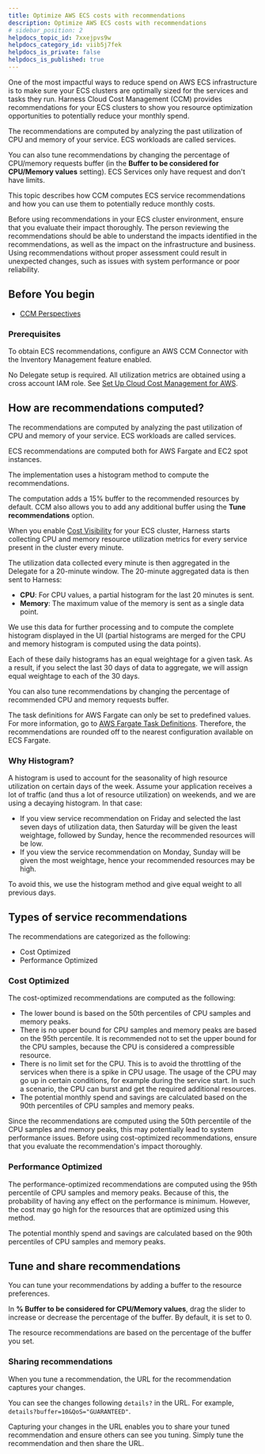 ```yaml
---
title: Optimize AWS ECS costs with recommendations
description: Optimize AWS ECS costs with recommendations
# sidebar_position: 2
helpdocs_topic_id: 7xxejpvs9w
helpdocs_category_id: viib5j7fek
helpdocs_is_private: false
helpdocs_is_published: true
---
```


One of the most impactful ways to reduce spend on AWS ECS infrastructure is to make sure your ECS clusters are optimally sized for the services and tasks they run. Harness Cloud Cost Management (CCM) provides recommendations for your ECS clusters to show you resource optimization opportunities to potentially reduce your monthly spend.

The recommendations are computed by analyzing the past utilization of CPU and memory of your service. ECS workloads are called services.

You can also tune recommendations by changing the percentage of CPU/memory requests buffer (in the **Buffer to be considered for CPU/Memory values** setting). ECS Services only have request and don't have limits.

This topic describes how CCM computes ECS service recommendations and how you can use them to potentially reduce monthly costs.

Before using recommendations in your ECS cluster environment, ensure that you evaluate their impact thoroughly. The person reviewing the recommendations should be able to understand the impacts identified in the recommendations, as well as the impact on the infrastructure and business.  
Using recommendations without proper assessment could result in unexpected changes, such as issues with system performance or poor reliability.

## Before You begin

* [CCM Perspectives](../../3-use-ccm-cost-reporting/1-ccm-perspectives/1-create-cost-perspectives.md)
  
### Prerequisites

To obtain ECS recommendations, configure an AWS CCM Connector with the Inventory Management feature enabled.

No Delegate setup is required. All utilization metrics are obtained using a cross account IAM role.
See [Set Up Cloud Cost Management for AWS](../../2-getting-started-ccm/set-up-cloud-cost-management/set-up-cost-visibility-for-aws.md).

## How are recommendations computed?

The recommendations are computed by analyzing the past utilization of CPU and memory of your service. ECS workloads are called services.

ECS recommendations are computed both for AWS Fargate and EC2 spot instances. 

The implementation uses a histogram method to compute the recommendations.

The computation adds a 15% buffer to the recommended resources by default. CCM also allows you to add any additional buffer using the **Tune recommendations** option.

When you enable [Cost Visibility](../../2-getting-started-ccm/set-up-cloud-cost-management/set-up-cost-visibility-for-aws.md) for your ECS cluster, Harness starts collecting CPU and memory resource utilization metrics for every service present in the cluster every minute.

The utilization data collected every minute is then aggregated in the Delegate for a 20-minute window. The 20-minute aggregated data is then sent to Harness:

* **CPU**: For CPU values, a partial histogram for the last 20 minutes is sent.
* **Memory**: The maximum value of the memory is sent as a single data point.

We use this data for further processing and to compute the complete histogram displayed in the UI (partial histograms are merged for the CPU and memory histogram is computed using the data points).

Each of these daily histograms has an equal weightage for a given task. As a result, if you select the last 30 days of data to aggregate, we will assign equal weightage to each of the 30 days.

You can also tune recommendations by changing the percentage of recommended CPU and memory requests buffer.

The task definitions for AWS Fargate can only be set to predefined values. For more information, go to [AWS Fargate Task Definitions](https://docs.aws.amazon.com/AmazonECS/latest/userguide/fargate-task-defs.html). Therefore, the recommendations are rounded off to the nearest configuration available on ECS Fargate.

### Why Histogram?

A histogram is used to account for the seasonality of high resource utilization on certain days of the week. Assume your application receives a lot of traffic (and thus a lot of resource utilization) on weekends, and we are using a decaying histogram. In that case:

* If you view service recommendation on Friday and selected the last seven days of utilization data, then Saturday will be given the least weightage, followed by Sunday, hence the recommended resources will be low.
* If you view the service recommendation on Monday, Sunday will be given the most weightage, hence your recommended resources may be high.

To avoid this, we use the histogram method and give equal weight to all previous days.

## Types of service recommendations

The recommendations are categorized as the following:

* Cost Optimized
* Performance Optimized

### Cost Optimized

The cost-optimized recommendations are computed as the following:

* The lower bound is based on the 50th percentiles of CPU samples and memory peaks.
* There is no upper bound for CPU samples and memory peaks are based on the 95th percentile. It is recommended not to set the upper bound for the CPU samples, because the CPU is considered a compressible resource.
* There is no limit set for the CPU. This is to avoid the throttling of the services when there is a spike in CPU usage. The usage of the CPU may go up in certain conditions, for example during the service start. In such a scenario, the CPU can burst and get the required additional resources.
* The potential monthly spend and savings are calculated based on the 90th percentiles of CPU samples and memory peaks.

Since the recommendations are computed using the 50th percentile of the CPU samples and memory peaks, this may potentially lead to system performance issues. Before using cost-optimized recommendations, ensure that you evaluate the recommendation's impact thoroughly.

### Performance Optimized

The performance-optimized recommendations are computed using the 95th percentile of CPU samples and memory peaks. Because of this, the probability of having any effect on the performance is minimum. However, the cost may go high for the resources that are optimized using this method.

The potential monthly spend and savings are calculated based on the 90th percentiles of CPU samples and memory peaks.

## Tune and share recommendations

You can tune your recommendations by adding a buffer to the resource preferences.

In **% Buffer to be considered for CPU/Memory values**, drag the slider to increase or decrease the percentage of the buffer. By default, it is set to 0.

The resource recommendations are based on the percentage of the buffer you set.

### Sharing recommendations

When you tune a recommendation, the URL for the recommendation captures your changes.

You can see the changes following `details?` in the URL. For example, `details?buffer=10&QoS="GUARANTEED"`.

Capturing your changes in the URL enables you to share your tuned recommendation and ensure others can see you tuning. Simply tune the recommendation and then share the URL.

